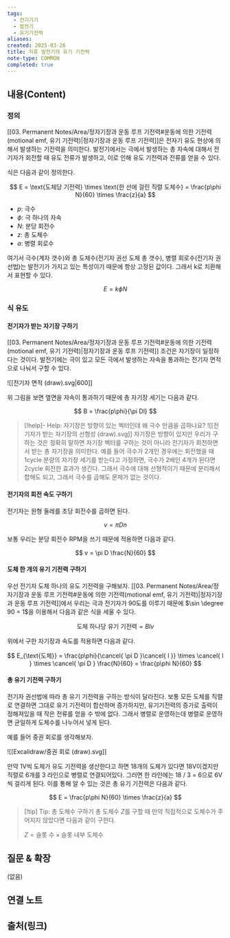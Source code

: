 ```yaml
---
tags:
  - 전기기기
  - 발전기
  - 유기기전력
aliases: 
created: 2025-03-26
title: 직류 발전기의 유기 기전력
note-type: COMMON
completed: true
---
```


## 내용(Content)

### 정의

 [[03. Permanent Notes/Area/정자기장과 운동 루프 기전력#운동에 의한 기전력(motional emf, 유기 기전력)|정자기장과 운동 루프 기전력]]은 전자기 유도 현상에 의해서 발생하는 기전력을 의미한다. 발전기에서는 극에서 발생하는 총 자속에 대해서 전기자가 회전할 때 유도 전류가 발생하고, 이로 인해 유도 기전력과 전류를 얻을 수 있다.
 
 식은 다음과 같이 정의한다.

$$
E = \text{도체당 기전력} \times \text{한 선에 걸린 직렬 도체수} = \frac{p\phi N}{60} \times \frac{z}{a}
$$

- $p$: 극수
- $\phi$: 극 하나의 자속
- $N$: 분당 회전수
- $z$: 총 도체수
- $a$: 병렬 회로수

여기서 극수(계자 갯수)와 총 도체수(전기자 권선 도체 총 갯수), 병렬 회로수(전기자 권선법)는 발전기가 가지고 있는 특성이기 때문에 항상 고정된 값이다. 그래서 k로 치환해서 표현할 수 있다.

$$
E = k \phi N
$$

### 식 유도

#### 전기자가 받는 자기장 구하기

[[03. Permanent Notes/Area/정자기장과 운동 루프 기전력#운동에 의한 기전력(motional emf, 유기 기전력)|정자기장과 운동 루프 기전력]] 조건은 자기장이 일정하다는 것이다. 발전기에는 극이 있고 모든 극에서 발생하는 자속을 통과하는 전기자 면적으로 나눠서 구할 수 있다.

![[전기자 면적 (draw).svg|600]]

위 그림을 보면 옆면을 자속이 통과하기 때문에 총 자기장 세기는 다음과 같다.

$$
B = \frac{p\phi}{\pi Dl}
$$

>[!help]- Help: 자기장은 방향이 있는 벡터인데 왜 극수 만큼을 곱하나요?
>![[전기자가 받는 자기장의 선형성 (draw).svg]]
> 자기장은 방향이 있지만 우리가 구하는 것은 정확히 말하면 자기장 벡터를 구하는 것이 아니라 전기자가 회전하면서 받는 총 자기장을 의미한다. 예를 들어 극수가 2개인 경우에는 회전했을 때 1cycle 분량의 자기장 세기를 받는다고 가정하면, 극수가 2배인 4개가 된다면 2cycle 회전한 효과가 생긴다. 그래서 극수에 대해 선형적이기 때문에 분리해서 합해도 되고, 그래서 극수를 곱해도 문제가 없는 것이다.

#### 전기자의 회전 속도 구하기

전기자는 원형 둘레를 초당 회전수를 곱하면 된다.

$$
v = \pi D n
$$

보통 우리는 분당 회전수 RPM을 쓰기 때문에 적용하면 다음과 같다.

$$
v = \pi D \frac{N}{60}
$$

#### 도체 한 개의 유기 기전력 구하기

우선 전기자 도체 하나의 유도 기전력을 구해보자.  [[03. Permanent Notes/Area/정자기장과 운동 루프 기전력#운동에 의한 기전력(motional emf, 유기 기전력)|정자기장과 운동 루프 기전력]]에서 우리는 극과 전기자가 90도를 이루기 때문에 $\sin \degree 90 = 1$을 이용해서 다음과 같은 식을 세울 수 있다.

$$
\text{도체 하나당 유기 기전력} = Blv
$$

위에서 구한 자기장과 속도를 적용하면 다음과 같다.

$$
E_{\text{도체}} = \frac{p\phi}{\cancel{ \pi D }\cancel{ l }} \times \cancel{ l } \times \cancel{ \pi D } \frac{N}{60} = \frac{p\phi N}{60}
$$

#### 총 유기 기전력 구하기

전기자 권선법에 따라 총 유기 기전력을 구하는 방식이 달라진다. 보통 모든 도체를 직렬로 연결하면 그대로 유기 기전력이 합산하며 증가하지만, 유기기전력의 증가로 출력이 정해져있을 때 작은 전류를 얻을 수 밖에 없다. 그래서 병렬로 운영하는데 병렬로 운영하면 균일하게 도체수를 나누어서 넣게 된다.

예를 들어 중권 회로를 생각해보자.

![[Excalidraw/중권 회로 (draw).svg]]


만약 1V씩 도체가 유도 기전력을 생산한다고 하면 18개의 도체가 있다면 18V이겠지만 직렬로 6개를 3 라인으로 병렬로 연결되어있다. 그러면 한 라인에는 18 / 3 = 6으로 6V씩 걸리게 된다. 이를 통해 알 수 있는 것은 총 유기 기전력은 다음과 같다.

$$
E = \frac{p\phi N}{60} \times \frac{z}{a}
$$

>[!tip] Tip: 총 도체수 구하기
>총 도체수 $Z$를 구할 때 만약 직접적으로 도체수가 주어지지 않았다면 다음과 같이 구한다.
>
>$Z = \text{슬롯 수} \times \text{슬롯 내부 도체수}$
>


## 질문 & 확장

(없음)

## 연결 노트

## 출처(링크)

